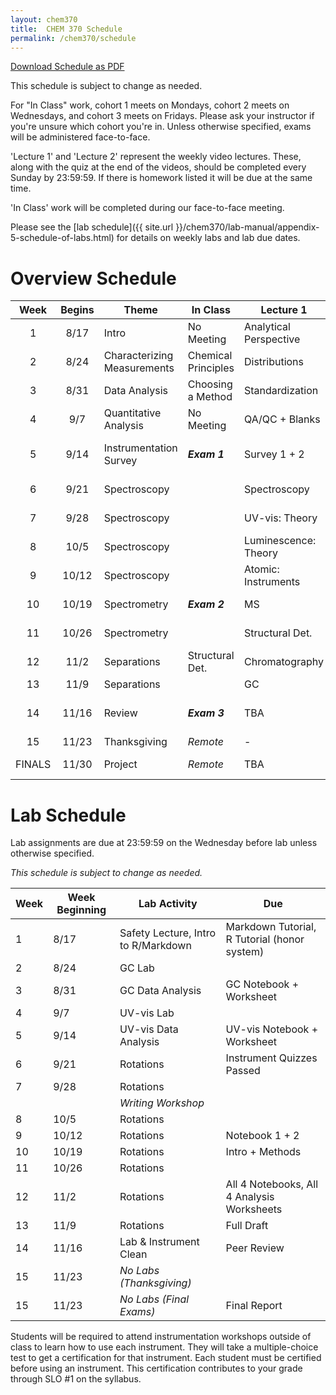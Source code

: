 ```yaml
---
layout: chem370
title:  CHEM 370 Schedule
permalink: /chem370/schedule
---
```


<a class="quicklink" href="https://github.com/alphonse/alphonse.github.io/raw/master/chem370/pdf/schedule.pdf" target="blank">Download Schedule as  PDF</a>

This schedule is subject to change as needed.

For "In Class" work, cohort 1 meets on Mondays, cohort 2 meets on Wednesdays, and cohort 3 meets on Fridays.  Please ask your instructor if you're unsure which cohort you're in.  Unless otherwise specified, exams will be administered face-to-face.

'Lecture 1' and 'Lecture 2' represent the weekly video lectures.  These, along with the quiz at the end of the videos, should be completed every Sunday by 23:59:59.  If there is homework listed it will be due at the same time.

'In Class' work will be completed during our face-to-face meeting.

Please see the [lab schedule]({{ site.url }}/chem370/lab-manual/appendix-5-schedule-of-labs.html) for details on weekly labs and lab due dates.

# Overview Schedule

|  Week  | Begins | Theme                       | In Class            | Lecture 1              | Lecture 2             | Lab                 | HW                       |
|:------:|:------:| --------------------------- | ------------------- | ---------------------- | --------------------- | ------------------- | ------------------------ |
|   1    |  8/17  | Intro                       | No Meeting          | Analytical Perspective | Analyst's Toolbox     | Intro + Safety      |                          |
|   2    |  8/24  | Characterizing Measurements | Chemical Principles | Distributions          | Errors and CIs        | GC Lab 1            |                          |
|   3    |  8/31  | Data Analysis               | Choosing a Method   | Standardization        | Reproducible Research | GC Data @ Home      |                          |
|   4    |  9/7   | Quantitative Analysis       | No Meeting          | QA/QC + Blanks         | Bits and Pieces       | UV-vis              | Standards Prelab         | 
|   5    |  9/14  | Instrumentation Survey      | ***Exam 1***        | Survey 1 + 2           | Survey 3 + 4          | UV-vis Data @ Home  |                          |
|   6    |  9/21  | Spectroscopy                |                     | Spectroscopy           | Optics                | Rotations           | ***Instrument Quizzes*** |
|   7    |  9/28  | Spectroscopy                |                     | UV-vis: Theory         | UV-vis: Instruments   | Rotations           |                          |
|   8    |  10/5  | Spectroscopy                |                     | Luminescence: Theory   | Atomic: Theory        | Rotations           |                          |
|   9    | 10/12  | Spectroscopy                |                     | Atomic: Instruments    | FT-IR                 | Rotations           |                          |
|   10   | 10/19  | Spectrometry                | ***Exam 2***        | MS                     | Structural Det.       | Rotations           |                          |
|   11   | 10/26  | Spectrometry                |                     | Structural Det.        | Structural Det.       | Rotations           |                          |
|   12   |  11/2  | Separations                 | Structural Det.     | Chromatography         | LC                    | Rotations           |                          |
|   13   |  11/9  | Separations                 |                     | GC                     | TBA                   | Rotations           |                          |
|   14   | 11/16  | Review                      | ***Exam 3***        | TBA                    | TBA                   | Rotations + Cleanup |                          |
|   15   | 11/23  | Thanksgiving                | *Remote*            | -                      | -                     | -                   | ***Exam 4***             |
| FINALS | 11/30  | Project                     | *Remote*            | TBA                    | TBA                   | Final Paper         |                          |

# Lab Schedule

Lab assignments are due at 23:59:59 on the Wednesday before lab unless otherwise specified.

*This schedule is subject to change as needed.*

| Week | Week Beginning | Lab Activity                        | Due                                          |
| ---- | -------------- | ----------------------------------- | -------------------------------------------- |
| 1    | 8/17           | Safety Lecture, Intro to R/Markdown | Markdown Tutorial, R Tutorial (honor system) |
| 2    | 8/24           | GC Lab                              |                                              |
| 3    | 8/31           | GC Data Analysis                    | GC Notebook + Worksheet                      |
| 4    | 9/7            | UV-vis Lab                          |                                              |
| 5    | 9/14           | UV-vis Data Analysis                | UV-vis Notebook + Worksheet                  |
| 6    | 9/21           | Rotations                           | Instrument Quizzes Passed                    |
| 7    | 9/28           | Rotations                           |                                              |
|      |                | *Writing Workshop*                  |                                              |
| 8    | 10/5           | Rotations                           |                                              |
| 9    | 10/12          | Rotations                           | Notebook 1 + 2                               |
| 10   | 10/19          | Rotations                           | Intro + Methods                              |
| 11   | 10/26          | Rotations                           |                                              |
| 12   | 11/2           | Rotations                           | All 4 Notebooks, All 4 Analysis Worksheets   |
| 13   | 11/9           | Rotations                           | Full Draft                                   |
| 14   | 11/16          | Lab & Instrument Clean              | Peer Review                                  |
| 15   | 11/23          | *No Labs (Thanksgiving)*            |                                              |
| 15   | 11/23          | *No Labs (Final Exams)*             | Final Report                                 |


Students will be required to attend instrumentation workshops outside of class to learn how to use each instrument.  They will take a multiple-choice test to get a certification for that instrument.  Each student must be certified before using an instrument.  This certification contributes to your grade through SLO #1 on the syllabus.
